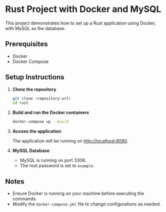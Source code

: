 # Rust Project with Docker and MySQL

This project demonstrates how to set up a Rust application using Docker, with MySQL as the database.

## Prerequisites

- Docker
- Docker Compose

## Setup Instructions

1. **Clone the repository**

   ```bash
   git clone <repository-url>
   cd rust
   ```

2. **Build and run the Docker containers**

   ```bash
   docker-compose up --build
   ```

3. **Access the application**

   The application will be running on [http://localhost:8080](http://localhost:8080).

4. **MySQL Database**

   - MySQL is running on port 3306.
   - The root password is set to `example`.

## Notes

- Ensure Docker is running on your machine before executing the commands.
- Modify the `docker-compose.yml` file to change configurations as needed.
